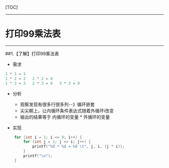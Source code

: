 [TOC]

---

# 打印99乘法表



---
##1.【了解】打印99乘法表

- 需求
```c
1 * 1 = 1
1 * 2 = 2 	2 * 2 = 4
1 * 3 = 3 	2 * 3 = 6 	3 * 3 = 9
```
- 分析
    + 观察发现有很多行很多列--》循环嵌套
    + 尖尖朝上，让内循环条件表达式随着外循环i改变
    + 输出的结果等于 内循环的变量 * 外循环的变量

- 实现
```c
    for (int i = 1; i <= 9; i++) {
        for (int j = 1; j <= i; j++) {
            printf("%d * %d = %d \t", j, i, (j * i));
        }
        printf("\n");
    }
```


